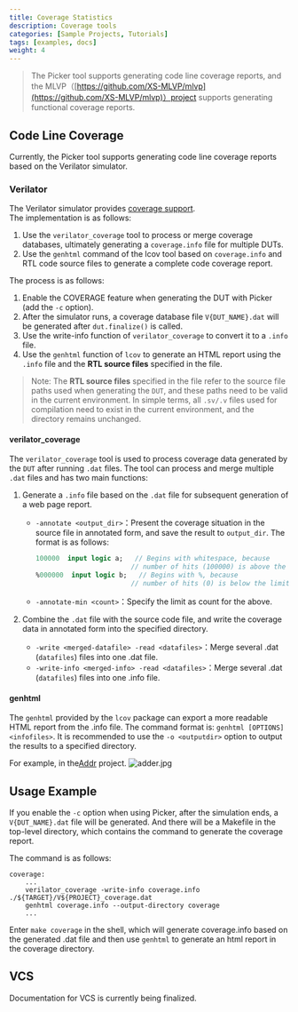 ```yaml
---
title: Coverage Statistics
description: Coverage tools
categories: [Sample Projects, Tutorials] 
tags: [examples, docs]
weight: 4
---
```


> The Picker tool supports generating code line coverage reports, and the MLVP（[https://github.com/XS-MLVP/mlvp](https://github.com/XS-MLVP/mlvp)）project supports generating functional coverage reports.

## Code Line Coverage

Currently, the Picker tool supports generating code line coverage reports based on the Verilator simulator.

### Verilator

The Verilator simulator provides [coverage support](https://verilator.org/guide/latest/exe_verilator_coverage.html).  
The implementation is as follows:
1. Use the `verilator_coverage` tool to process or merge coverage databases, ultimately generating a `coverage.info` file for multiple DUTs.
2. Use the `genhtml` command of the lcov tool based on `coverage.info` and RTL code source files to generate a complete code coverage report.

The process is as follows:

1. Enable the COVERAGE feature when generating the DUT with Picker (add the `-c` option).
2. After the simulator runs, a coverage database file `V{DUT_NAME}.dat` will be generated after `dut.finalize()` is called.
3. Use the write-info function of `verilator_coverage` to convert it to a `.info` file.
4. Use the `genhtml` function of `lcov` to generate an HTML report using the `.info` file and the **RTL source files** specified in the file.

> Note: The **RTL source files** specified in the file refer to the source file paths used when generating the `DUT`, and these paths need to be valid in the current environment. In simple terms, all `.sv/.v` files used for compilation need to exist in the current environment, and the directory remains unchanged.

#### verilator_coverage

The `verilator_coverage` tool is used to process coverage data generated by the `DUT` after running `.dat` files. The tool can process and merge multiple `.dat` files and has two main functions:

1. Generate a `.info` file based on the `.dat` file for subsequent generation of a web page report.

    - `-annotate <output_dir>`：Present the coverage situation in the source file in annotated form, and save the result to `output_dir`. The format is as follows:

        ```sv
        100000  input logic a;   // Begins with whitespace, because
                                // number of hits (100000) is above the limit.
        %000000  input logic b;   // Begins with %, because
                                // number of hits (0) is below the limit.
        ```

    - `-annotate-min <count>`：Specify the limit as count for the above.
2. Combine the `.dat` file with the source code file, and write the coverage data in annotated form into the specified directory.

    - `-write <merged-datafile> -read <datafiles>`：Merge several .dat (`datafiles`) files into one .dat file.
    - `-write-info <merged-info> -read <datafiles>`：Merge several .dat (`datafiles`) files into one .info file.

#### genhtml

The `genhtml` provided by the `lcov` package can export a more readable HTML report from the .info file. The command format is: `genhtml [OPTIONS] <infofiles>`.
It is recommended to use the `-o <outputdir>` option to output the results to a specified directory.

For example, in the[Addr](/docs/quick-start/eg-adder/) project.
![adder.jpg](adder.jpg)


## Usage Example

If you enable the `-c` option when using Picker, after the simulation ends, a `V{DUT_NAME}.dat` file will be generated. And there will be a Makefile in the top-level directory, which contains the command to generate the coverage report.

The command is as follows:

```make
coverage:
    ...
    verilator_coverage -write-info coverage.info ./${TARGET}/V${PROJECT}_coverage.dat
    genhtml coverage.info --output-directory coverage
    ...
```

Enter `make coverage` in the shell, which will generate coverage.info based on the generated .dat file and then use `genhtml` to generate an html report in the coverage directory.

## VCS

Documentation for VCS is currently being finalized.
